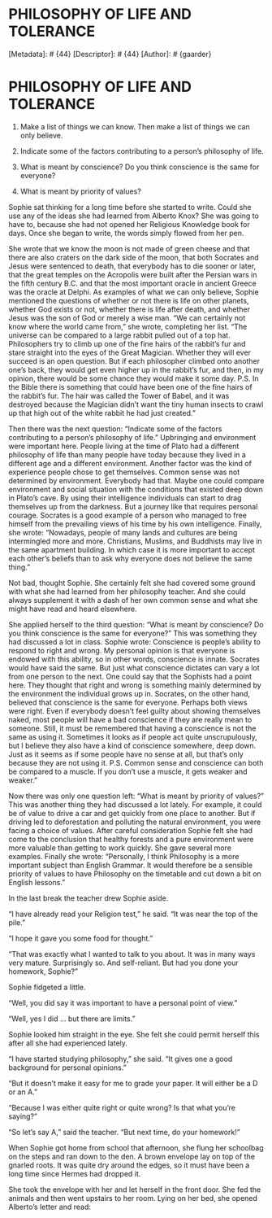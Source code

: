 # PHILOSOPHY OF LIFE AND TOLERANCE
[Metadata]: # {44}
[Descriptor]: # {44}
[Author]: # {gaarder}
# PHILOSOPHY OF LIFE AND TOLERANCE
1. Make a list of things we can know. Then make a list of things we can only
believe.

2. Indicate some of the factors contributing to a person’s philosophy of life.

3. What is meant by conscience? Do you think conscience is the same for
everyone?

4. What is meant by priority of values?



Sophie sat thinking for a long time before she started to write. Could she use
any of the ideas she had learned from Alberto Knox? She was going to have to,
because she had not opened her Religious Knowledge book for days. Once she
began to write, the words simply flowed from her pen.

She wrote that we know the moon is not made of green cheese and that there are
also craters on the dark side of the moon, that both Socrates and Jesus were
sentenced to death, that everybody has to die sooner or later, that the great
temples on the Acropolis were built after the Persian wars in the fifth century
B.C. and that the most important oracle in ancient Greece was the oracle at
Delphi. As examples of what we can only believe, Sophie mentioned the questions
of whether or not there is life on other planets, whether God exists or not,
whether there is life after death, and whether Jesus was the son of God or
merely a wise man. “We can certainly not know where the world came from,” she
wrote, completing her list. “The universe can be compared to a large rabbit
pulled out of a top hat. Philosophers try to climb up one of the fine hairs of
the rabbit’s fur and stare straight into the eyes of the Great Magician.
Whether they will ever succeed is an open question. But if each philosopher
climbed onto another one’s back, they would get even higher up in the rabbit’s
fur, and then, in my opinion, there would be some chance they would make it
some day. P.S. In the Bible there is something that could have been one of the
fine hairs of the rabbit’s fur. The hair was called the Tower of Babel, and it
was destroyed because the Magician didn’t want the tiny human insects to crawl
up that high out of the white rabbit he had just created.”

Then there was the next question: “Indicate some of the factors contributing to
a person’s philosophy of life.” Upbringing and environment were important here.
People living at the time of Plato had a different philosophy of life than many
people have today because they lived in a different age and a different
environment. Another factor was the kind of experience people chose to get
themselves. Common sense was not determined by environment. Everybody had that.
Maybe one could compare environment and social situation with the conditions
that existed deep down in Plato’s cave. By using their intelligence individuals
can start to drag themselves up from the darkness. But a journey like that
requires personal courage. Socrates is a good example of a person who managed
to free himself from the prevailing views of his time by his own intelligence.
Finally, she wrote: “Nowadays, people of many lands and cultures are being
intermingled more and more. Christians, Muslims, and Buddhists may live in the
same apartment building. In which case it is more important to accept each
other’s beliefs than to ask why everyone does not believe the same thing.”

Not bad, thought Sophie. She certainly felt she had covered some ground with
what she had learned from her philosophy teacher. And she could always
supplement it with a dash of her own common sense and what she might have read
and heard elsewhere.

She applied herself to the third question: “What is meant by conscience? Do you
think conscience is the same for everyone?” This was something they had
discussed a lot in class. Sophie wrote: Conscience is people’s ability to
respond to right and wrong. My personal opinion is that everyone is endowed
with this ability, so in other words, conscience is innate. Socrates would have
said the same. But just what conscience dictates can vary a lot from one person
to the next. One could say that the Sophists had a point here. They thought
that right and wrong is something mainly determined by the environment the
individual grows up in. Socrates, on the other hand, believed that conscience
is the same for everyone. Perhaps both views were right. Even if everybody
doesn’t feel guilty about showing themselves naked, most people will have a bad
conscience if they are really mean to someone. Still, it must be remembered
that having a conscience is not the same as using it. Sometimes it looks as if
people act quite unscrupulously, but I believe they also have a kind of
conscience somewhere, deep down. Just as it seems as if some people have no
sense at all, but that’s only because they are not using it. P.S. Common sense
and conscience can both be compared to a muscle. If you don’t use a muscle, it
gets weaker and weaker.”

Now there was only one question left: “What is meant by priority of values?”
This was another thing they had discussed a lot lately. For example, it could
be of value to drive a car and get quickly from one place to another. But if
driving led to deforestation and polluting the natural environment, you were
facing a choice of values. After careful consideration Sophie felt she had come
to the conclusion that healthy forests and a pure environment were more
valuable than getting to work quickly. She gave several more examples. Finally
she wrote: “Personally, I think Philosophy is a more important subject than
English Grammar. It would therefore be a sensible priority of values to have
Philosophy on the timetable and cut down a bit on English lessons.”

In the last break the teacher drew Sophie aside.

“I have already read your Religion test,” he said. “It was near the top of the
pile.”

“I hope it gave you some food for thought.”

“That was exactly what I wanted to talk to you about. It was in many ways very
mature. Surprisingly so. And self-reliant. But had you done your homework,
Sophie?”

Sophie fidgeted a little.

“Well, you did say it was important to have a personal point of view.”

“Well, yes I did ... but there are limits.”

Sophie looked him straight in the eye. She felt she could permit herself this
after all she had experienced lately.

“I have started studying philosophy,” she said. “It gives one a good background
for personal opinions.”

“But it doesn’t make it easy for me to grade your paper. It will either be a D
or an A.”

“Because I was either quite right or quite wrong? Is that what you’re saying?”

“So let’s say A,” said the teacher. “But next time, do your homework!”

When Sophie got home from school that afternoon, she flung her schoolbag on the
steps and ran down to the den. A brown envelope lay on top of the gnarled
roots. It was quite dry around the edges, so it must have been a long time
since Hermes had dropped it.

She took the envelope with her and let herself in the front door. She fed the
animals and then went upstairs to her room. Lying on her bed, she opened
Alberto’s letter and read:


